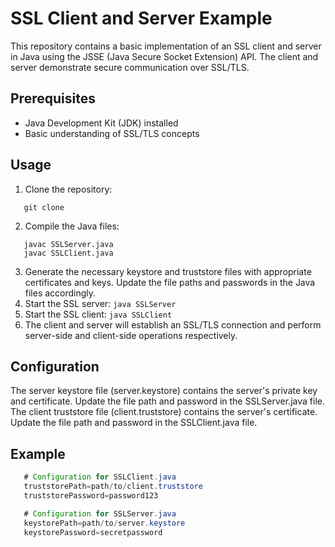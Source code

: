 # SSL Client and Server Example

This repository contains a basic implementation of an SSL client and server in Java using the JSSE (Java Secure Socket Extension) API. The client and server demonstrate secure communication over SSL/TLS.

## Prerequisites

- Java Development Kit (JDK) installed
- Basic understanding of SSL/TLS concepts

## Usage

1. Clone the repository:

```shell
   git clone 
```
2. Compile the Java files:
```
   javac SSLServer.java
   javac SSLClient.java
```
3. Generate the necessary keystore and truststore files with appropriate certificates and keys. Update the file paths and passwords in the Java files accordingly.
4. Start the SSL server:
`
   java SSLServer
`
5. Start the SSL client:
`
   java SSLClient
`
6. The client and server will establish an SSL/TLS connection and perform server-side and client-side operations respectively.

## Configuration
The server keystore file (server.keystore) contains the server's private key and certificate. Update the file path and password in the SSLServer.java file.
The client truststore file (client.truststore) contains the server's certificate. Update the file path and password in the SSLClient.java file.

## Example
```java
   # Configuration for SSLClient.java
   truststorePath=path/to/client.truststore
   truststorePassword=password123

   # Configuration for SSLServer.java
   keystorePath=path/to/server.keystore
   keystorePassword=secretpassword
```

